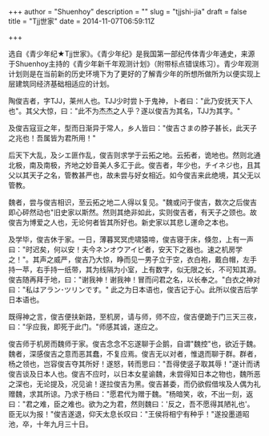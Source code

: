 +++
author = "Shuenhoy"
description = ""
slug = "tjjshi-jia"
draft = false
title = "Tjj世家"
date = 2014-11-07T06:59:11Z

+++

选自《青少年纪★Tjj世家》。《青少年纪》是我国第一部纪传体青少年通史，来源于Shuenhoy主持的《青少年新千年观测计划》（附带标点错误练习）。青少年观测计划则是在当前新的历史环境下为了更好的了解青少年的所想所做所为以便实现上层建筑同经济基础相适应的计划。



陶俊吉者，字TJJ，莱州人也。TJJ少时尝卜于鬼神，卜者曰："此乃安抚天下人也"。其父大惊，曰："此不为杰杰之人乎？遂以俊吉为其名，TJJ为其字。"

及俊吉寇豆之年，型而日渐异于常人，乡人皆曰："俊吉さまの脖子甚长，此天子之兆也！吾属皆为君所用！"

后天下大乱，及シエ匪作乱，俊吉则求学于云拓之地。云拓者，诡地也。然则北通北极，南及南极，齐地之妙音美人多汇于此。俊吉者，年少也，チイネジ也，且其父以其天子之名，管教甚严也，故未尝与好女相近。如今俊吉来此绝境，其父无以管教。

魏者，尝与俊吉相识，至云拓之地二人得以复见。"魏或问于俊吉，数次之后俊吉即心砰然动也"旧史家以斯然。然则其绝非如此，实则俊吉者，有天子之颈也。故俊吉为博爱之人也，无论何者皆其所好也。新史家以其悲し運命之本也。

及学毕，俊吉休于家。一日，薄暮冥冥虎啸猿啼，俊吉寝于床，倏忽，上有一声曰："时迟矣，何以安！夫今ネンオウアイピ者，安天下之器也。速之机房学之！"。其声之威严，俊吉乃大惊，睁而见一男子立于空，衣白袍，戴白帽，左手持一苹，右手持一纸带，其为线隔为小室，上有数字，似无限之长，不可知其源。俊吉随再拜于地，曰："谢我神！谢我神！冒而问君之名，以长奉之。"白衣之神对曰："私はアラン･ツリンです。"  此之为日本语也，俊吉记于心。此所以俊吉后学日本语也。

既得神之言，俊吉便扶新路，至机房，请与师，师不应，俊吉便跪于门三天三夜，曰："孚应我，即死于此门。"师感其诚，遂应之。

俊吉师于机房而魏师于家。俊吉念念不忘遂聊于企鹅，自谓"魏控"也，欲近于魏。魏者，深感俊吉之意而恶其蠢，不复应焉。俊吉无以对者，惟退而聊于群。群者，杨之领也，岂容俊吉夺其所好！遂怒，转而思曰："吾得使竖子取其辱！"遂计而诱俊吉谈及日本人也。俊吉不应时，以日本女星谕魏，未尝得知日本之物也，魏所恶之深也，无论提及，况见谕！遂拉俊吉为黑。俊吉甚委，而仍欲假借埃及人偶为礼赠魏，求其所谅。乃求于杨曰："愿君代为赠于魏。"杨暗笑，收，不出一刻，返曰："君之难，臣之难也。欲为之为君，然则魏曰：'反之，吾不愿得其陋礼也'。臣无以为报！"俊吉遂退，仰天太息长叹曰："王侯将相宁有种乎！"遂投墨道昭池，卒，十年九月三十日。